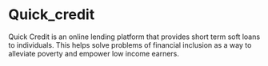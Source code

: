 # Quick_credit
Quick Credit is an online lending platform that provides short term soft loans to individuals. This helps solve problems of financial inclusion as a way to alleviate poverty and empower low income earners.
